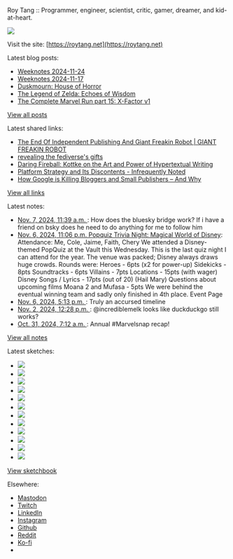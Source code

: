 Roy Tang :: Programmer, engineer, scientist, critic, gamer, dreamer, and kid-at-heart.

![](https://roytang.net/static/img/profile.jpg)

Visit the site: [https://roytang.net](https://roytang.net)

Latest blog posts:

- [Weeknotes 2024-11-24](https://roytang.net/2024/11/weeknotes-11-24/)
- [Weeknotes 2024-11-17](https://roytang.net/2024/11/weeknotes-11-17/)
- [Duskmourn: House of Horror](https://roytang.net/2024/11/duskmourn/)
- [The Legend of Zelda: Echoes of Wisdom](https://roytang.net/2024/11/echoes-of-wisdom/)
- [The Complete Marvel Run part 15: X-Factor v1](https://roytang.net/2024/11/cmr-xfactor-v1/)

[View all posts](https://roytang.net/blog)

Latest shared links:

- [The End Of Independent Publishing And Giant Freakin Robot | GIANT FREAKIN ROBOT](https://roytang.net/2024/11/bf869e3e55d627a312cad0731435910d/)
- [revealing the fediverse&#x27;s gifts](https://roytang.net/2024/11/e59275378eb74ac6192401dd7956a1e6/)
- [Daring Fireball: Kottke on the Art and Power of Hypertextual Writing](https://roytang.net/2024/11/1d39085bbbdf5956f5daf70d7e4bf272/)
- [Platform Strategy and Its Discontents - Infrequently Noted](https://roytang.net/2024/11/cd34f66f8dde05316afa7b58f96cf288/)
- [How Google is Killing Bloggers and Small Publishers – And Why](https://roytang.net/2024/10/2ca8ec0b0d7dce704940abdc8ade3baa/)

[View all links](https://roytang.net/links)

Latest notes:

- [Nov. 7, 2024, 11:39 a.m. ](https://roytang.net/2024/11/113439590452068091/): How does the bluesky bridge work? If i have a friend on bsky does he need to do anything for me to follow him
- [Nov. 6, 2024, 11:06 p.m. Popquiz Trivia Night: Magical World of Disney](https://roytang.net/2024/11/popquiz-disney/): Attendance: Me, Cole, Jaime, Faith, Chery We attended a Disney-themed PopQuiz at the Vault this Wednesday. This is the last quiz night I can attend for the year. The venue was packed; Disney always draws huge crowds. Rounds were: Heroes - 6pts (x2 for power-up) Sidekicks - 8pts Soundtracks - 6pts Villains - 7pts Locations - 15pts (with wager) Disney Songs / Lyrics - 17pts (out of 20) (Hail Mary) Questions about upcoming films Moana 2 and Mufasa - 5pts We were behind the eventual winning team and sadly only finished in 4th place. Event Page
- [Nov. 6, 2024, 5:13 p.m. ](https://roytang.net/2024/11/113435242230552184/): Truly an accursed timeline
- [Nov. 2, 2024, 12:28 p.m. ](https://roytang.net/2024/11/113411469089541860/): @incrediblemelk looks like duckduckgo still works?
- [Oct. 31, 2024, 7:12 a.m. ](https://roytang.net/2024/10/113398901994949365/): Annual #Marvelsnap recap!

[View all notes](https://roytang.net/notes)

Latest sketches:


- ![](https://roytang.net/media/cache/32/e6/32e6bccc49e8369f7e33d4b393e24821.jpg)
- ![](https://roytang.net/media/cache/6d/bb/6dbb65d9198fe1692eed00385ef079c4.jpg)
- ![](https://roytang.net/media/cache/55/78/5578c142afd534e31f9723865e041b14.jpg)
- ![](https://roytang.net/media/cache/11/0b/110b905affbef32264adf4c2f7a3e608.jpg)
- ![](https://roytang.net/media/cache/60/c6/60c68c0db7d473687683874eb35fb4f8.jpg)
- ![](https://roytang.net/media/cache/55/80/5580f7da860316f676969d8b08f2066f.jpg)
- ![](https://roytang.net/media/cache/de/79/de796fdabfe4c65636e385f4dabe7d7d.jpg)
- ![](https://roytang.net/media/cache/f2/b0/f2b07114ca00b8f1da1d37307ce9d52b.jpg)
- ![](https://roytang.net/media/cache/ba/d5/bad5f72b2a016bb45c230ceffd2dc203.jpg)
- ![](https://roytang.net/media/cache/97/f4/97f4800a23c3d65586f62a9904baf15c.jpg)
- ![](https://roytang.net/media/cache/98/b7/98b731ba93be900ebd53bfd8fb391b40.jpg)
- ![](https://roytang.net/media/cache/88/e5/88e59dd5a9e6be8fc0b0d50b79e15161.jpg)

[View sketchbook](https://roytang.net/albums/sketchbook)


Elsewhere:

- [Mastodon](https://indieweb.social/@roytang)
- [Twitch](https://twitch.tv/twitchyroy)
- [LinkedIn](https://www.linkedin.com/in/roytang)
- [Instagram](https://instagram.com/roytang0400)
- [Github](https://github.com/roytang)
- [Reddit](https://reddit.com/u/hungryroy)
- [Ko-fi](https://ko-fi.com/roytang)
- [](mailto:hello@roytang.net)